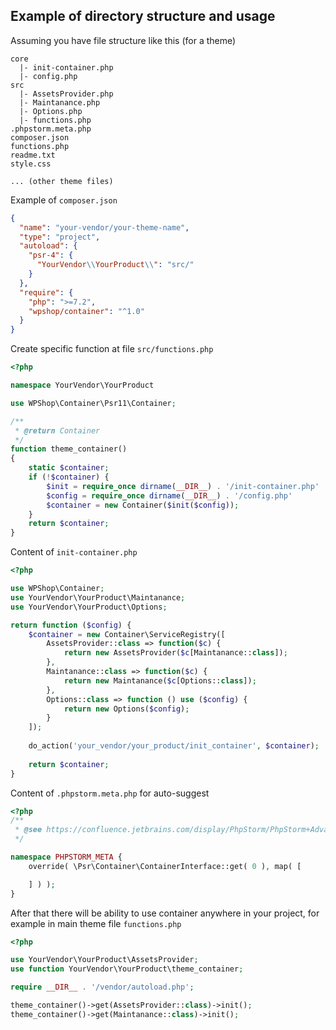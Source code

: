 ## Example of directory structure and usage

Assuming you have file structure like this (for a theme)

```
core
  |- init-container.php
  |- config.php
src
  |- AssetsProvider.php
  |- Maintanance.php
  |- Options.php
  |- functions.php
.phpstorm.meta.php
composer.json
functions.php
readme.txt
style.css

... (other theme files)
```

Example of `composer.json`

```json
{
  "name": "your-vendor/your-theme-name",
  "type": "project",
  "autoload": {
    "psr-4": {
      "YourVendor\\YourProduct\\": "src/"
    }
  },
  "require": {
    "php": ">=7.2",
    "wpshop/container": "^1.0"
  }
}
```

Create specific function at file `src/functions.php`

```php
<?php

namespace YourVendor\YourProduct

use WPShop\Container\Psr11\Container;

/**
 * @return Container
 */
function theme_container() 
{
    static $container;
    if (!$container) {
        $init = require_once dirname(__DIR__) . '/init-container.php'
        $config = require_once dirname(__DIR__) . '/config.php'
        $container = new Container($init($config));
    }
    return $container;
}
 ```

Content of `init-container.php`

```php
<?php

use WPShop\Container;
use YourVendor\YourProduct\Maintanance;
use YourVendor\YourProduct\Options;

return function ($config) {
    $container = new Container\ServiceRegistry([
        AssetsProvider::class => function($c) {
            return new AssetsProvider($c[Maintanance::class]);
        },
        Maintanance::class => function($c) {
            return new Maintanance($c[Options::class]);
        },
        Options::class => function () use ($config) {
            return new Options($config);
        }
    ]);
    
    do_action('your_vendor/your_product/init_container', $container);
    
    return $container;
}


```

Content of `.phpstorm.meta.php` for auto-suggest

```php
<?php
/**
 * @see https://confluence.jetbrains.com/display/PhpStorm/PhpStorm+Advanced+Metadata
 */

namespace PHPSTORM_META {
	override( \Psr\Container\ContainerInterface::get( 0 ), map( [

	] ) );
}

 ```

After that there will be ability to use container anywhere in your project, for example in main theme
file `functions.php`

```php
<?php

use YourVendor\YourProduct\AssetsProvider;
use function YourVendor\YourProduct\theme_container;

require __DIR__ . '/vendor/autoload.php';

theme_container()->get(AssetsProvider::class)->init();
theme_container()->get(Maintanance::class)->init();

```
